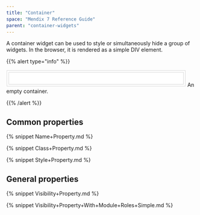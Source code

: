```yaml
---
title: "Container"
space: "Mendix 7 Reference Guide"
parent: "container-widgets"
---
```



A container widget can be used to style or simultaneously hide a group of widgets. In the browser, it is rendered as a simple DIV element.

{{% alert type="info" %}}

![](attachments/16713858/16843976.png)
An empty container.

{{% /alert %}}

## Common properties

{% snippet Name+Property.md %}

{% snippet Class+Property.md %}

{% snippet Style+Property.md %}

## General properties

{% snippet Visibility+Property.md %}

{% snippet Visibility+Property+With+Module+Roles+Simple.md %}
